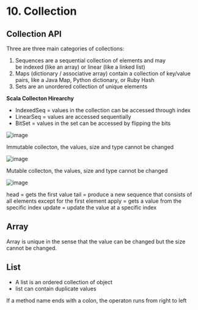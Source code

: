 # 10. Collection

## Collection API
Three are three main categories of collections:

1. Sequences are a sequential collection of elements and may be indexed (like an array) or linear (like a linked list)
2. Maps (dictionary / associative array) contain a collection of key/value pairs, like a Java Map, Python dictionary, or Ruby Hash
3. Sets are an unordered collection of unique elements

**Scala Collecton Hirearchy**
- IndexedSeq = values in the collection can be accessed through index
- LinearSeq = values are accessed sequentially
- BitSet = values in the set can be accessed by flipping the bits

![image](https://github.com/user-attachments/assets/2f2fc998-c3f4-45b7-bfea-ae5fd6314fcd)

Immutable collecton, the values, size and type cannot be changed

![image](https://github.com/user-attachments/assets/76dc4c19-6ac5-467f-96a2-facdf1a55f1f)

Mutable collecton, the values, size and type cannot be changed

![image](https://github.com/user-attachments/assets/824f094c-3bfb-4e96-9d61-cb51a3efede5)

head = gets the first value
tail = produce a new sequence that consists of all elements except for the first element
apply = gets a value from the specific index
update = update the value at a specific index

## Array
Array is unique in the sense that the value can be changed but the size cannot be changed.

## List
- A list is an ordered collection of object
- list can contain duplicate values

If a method name ends with a colon, the operaton runs from right to left
